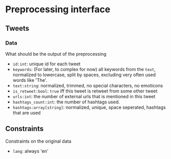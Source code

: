 # Preprocessing interface

## Tweets

### Data
What should be the output of the preprocessing
- `id:int`: unique id for each tweet
- `keywords`: (For later, to complex for now) all keywords from the `text`, normalized to lowercase, split by spaces, excluding very often used words like 'The'.
- `text:string`: normalized, trimmed, no special characters, no emoticons
- `is_retweet:bool`: `true` iff this tweet is retweet from some other tweet
- `urls:int`: the number of external urls that is mentioned in this tweet
- `hashtags_count:int`: the number of hashtags used.
- `hashtags:array[string]`: normalized, unique, space seperated, hashtags that are used

## Constraints
Constraints on the original data
- `lang`: always 'en'
